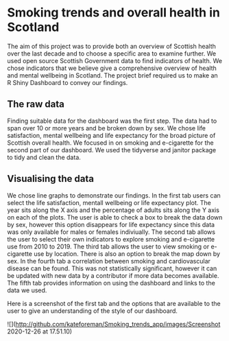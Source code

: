 # Smoking trends and overall health in Scotland 

The aim of this project was to provide both an overview of Scottish health over the last decade and to choose a specific area to examine further. 
We used open source Scottish Government data to find indicators of health. We chose indicators that we believe give a comprehensive overview of health and 
mental wellbeing in Scotland. The project brief required us to make an R Shiny Dashboard to convey our findings. 

## The raw data 

Finding suitable data for the dashboard was the first step. The data had to span over 10 or more years and be broken down by sex. We chose life satisfaction, 
mental wellbeing and life expectancy for the broad picture of Scottish overall health. We focused in on smoking and e-cigarette for the second part of our 
dashboard. We used the tidyverse and janitor package to tidy and clean the data. 

## Visualising the data 

We chose line graphs to demonstrate our findings. In the first tab users can select the life satisfaction, mentall wellbeing or life expectancy plot. The year 
sits along the X axis and the percentage of adults sits along the Y axis on each of the plots. The user is able to check a box to break the data down by sex, 
however this option disappears for life expectancy since this data was only available for males or females indiviually. The second tab allows the user to 
select their own indicators to explore smoking and e-cigarette use from 2010 to 2019. The third tab allows the user to view smoking or e-cigarette use by 
location. There is also an option to break the map down by sex. In the fourth tab a correlation between smoking and cardiovascular disease can be found. This 
was not statistically significant, however it can be updated with new data by a contributor if more data becomes available. The fifth tab provides information 
on using the dashboard and links to the data we used. 

Here is a screenshot of the first tab and the options that are available to the user to give an understanding of the style of our dashboard. 

![](http://github.com/kateforeman/Smoking_trends_app/images/Screenshot 2020-12-26 at 17.51.10) 
